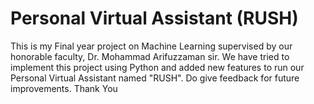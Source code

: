 # Personal Virtual Assistant (RUSH)
This is my Final year project on Machine Learning supervised by our honorable faculty, Dr. Mohammad Arifuzzaman sir. We have tried to implement this project using Python and added new features to run our Personal Virtual Assistant named "RUSH". Do give feedback for future improvements. Thank You


